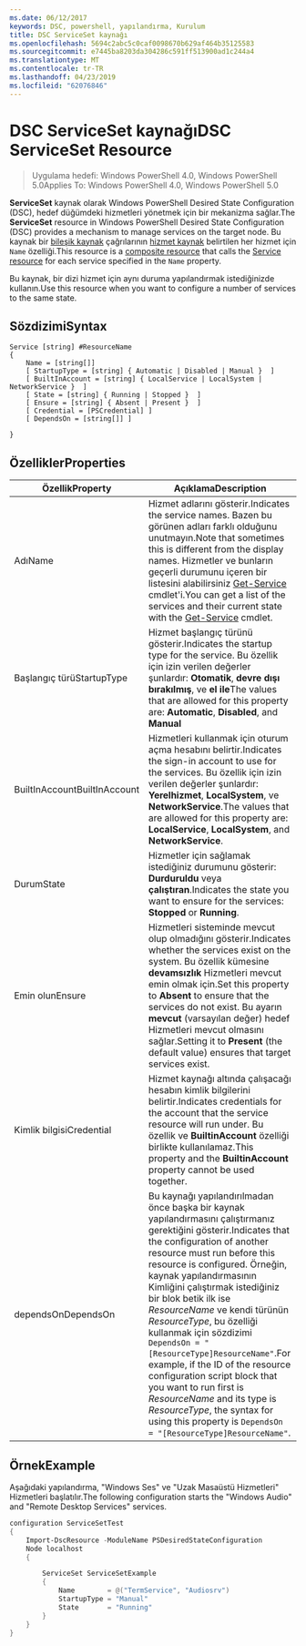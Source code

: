 ```yaml
---
ms.date: 06/12/2017
keywords: DSC, powershell, yapılandırma, Kurulum
title: DSC ServiceSet kaynağı
ms.openlocfilehash: 5694c2abc5c0caf0098670b629af464b35125583
ms.sourcegitcommit: e7445ba8203da304286c591ff513900ad1c244a4
ms.translationtype: MT
ms.contentlocale: tr-TR
ms.lasthandoff: 04/23/2019
ms.locfileid: "62076846"
---
```

# <a name="dsc-serviceset-resource"></a><span data-ttu-id="1cd19-103">DSC ServiceSet kaynağı</span><span class="sxs-lookup"><span data-stu-id="1cd19-103">DSC ServiceSet Resource</span></span>

> <span data-ttu-id="1cd19-104">Uygulama hedefi: Windows PowerShell 4.0, Windows PowerShell 5.0</span><span class="sxs-lookup"><span data-stu-id="1cd19-104">Applies To: Windows PowerShell 4.0, Windows PowerShell 5.0</span></span>

<span data-ttu-id="1cd19-105">**ServiceSet** kaynak olarak Windows PowerShell Desired State Configuration (DSC), hedef düğümdeki hizmetleri yönetmek için bir mekanizma sağlar.</span><span class="sxs-lookup"><span data-stu-id="1cd19-105">The **ServiceSet** resource in Windows PowerShell Desired State Configuration (DSC) provides a mechanism to manage services on the target node.</span></span> <span data-ttu-id="1cd19-106">Bu kaynak bir [bileşik kaynak](../../../resources/authoringResourceComposite.md) çağrılarının [hizmet kaynak](serviceResource.md) belirtilen her hizmet için `Name` özelliği.</span><span class="sxs-lookup"><span data-stu-id="1cd19-106">This resource is a [composite resource](../../../resources/authoringResourceComposite.md) that calls the [Service resource](serviceResource.md) for each service specified in the `Name` property.</span></span>

<span data-ttu-id="1cd19-107">Bu kaynak, bir dizi hizmet için aynı duruma yapılandırmak istediğinizde kullanın.</span><span class="sxs-lookup"><span data-stu-id="1cd19-107">Use this resource when you want to configure a number of services to the same state.</span></span>

## <a name="syntax"></a><span data-ttu-id="1cd19-108">Sözdizimi</span><span class="sxs-lookup"><span data-stu-id="1cd19-108">Syntax</span></span>

```
Service [string] #ResourceName
{
    Name = [string[]]
    [ StartupType = [string] { Automatic | Disabled | Manual }  ]
    [ BuiltInAccount = [string] { LocalService | LocalSystem | NetworkService }  ]
    [ State = [string] { Running | Stopped }  ]
    [ Ensure = [string] { Absent | Present }  ]
    [ Credential = [PSCredential] ]
    [ DependsOn = [string[]] ]

}
```

## <a name="properties"></a><span data-ttu-id="1cd19-109">Özellikler</span><span class="sxs-lookup"><span data-stu-id="1cd19-109">Properties</span></span>

|  <span data-ttu-id="1cd19-110">Özellik</span><span class="sxs-lookup"><span data-stu-id="1cd19-110">Property</span></span>  |  <span data-ttu-id="1cd19-111">Açıklama</span><span class="sxs-lookup"><span data-stu-id="1cd19-111">Description</span></span>   |
|---|---|
| <span data-ttu-id="1cd19-112">Adı</span><span class="sxs-lookup"><span data-stu-id="1cd19-112">Name</span></span>| <span data-ttu-id="1cd19-113">Hizmet adlarını gösterir.</span><span class="sxs-lookup"><span data-stu-id="1cd19-113">Indicates the service names.</span></span> <span data-ttu-id="1cd19-114">Bazen bu görünen adları farklı olduğunu unutmayın.</span><span class="sxs-lookup"><span data-stu-id="1cd19-114">Note that sometimes this is different from the display names.</span></span> <span data-ttu-id="1cd19-115">Hizmetler ve bunların geçerli durumunu içeren bir listesini alabilirsiniz [Get-Service](https://technet.microsoft.com/library/hh849804.aspx) cmdlet'i.</span><span class="sxs-lookup"><span data-stu-id="1cd19-115">You can get a list of the services and their current state with the [Get-Service](https://technet.microsoft.com/library/hh849804.aspx) cmdlet.</span></span>|
| <span data-ttu-id="1cd19-116">Başlangıç türü</span><span class="sxs-lookup"><span data-stu-id="1cd19-116">StartupType</span></span>| <span data-ttu-id="1cd19-117">Hizmet başlangıç türünü gösterir.</span><span class="sxs-lookup"><span data-stu-id="1cd19-117">Indicates the startup type for the service.</span></span> <span data-ttu-id="1cd19-118">Bu özellik için izin verilen değerler şunlardır: **Otomatik**, **devre dışı bırakılmış**, ve **el ile**</span><span class="sxs-lookup"><span data-stu-id="1cd19-118">The values that are allowed for this property are: **Automatic**, **Disabled**, and **Manual**</span></span>|
| <span data-ttu-id="1cd19-119">BuiltInAccount</span><span class="sxs-lookup"><span data-stu-id="1cd19-119">BuiltInAccount</span></span>| <span data-ttu-id="1cd19-120">Hizmetleri kullanmak için oturum açma hesabını belirtir.</span><span class="sxs-lookup"><span data-stu-id="1cd19-120">Indicates the sign-in account to use for the services.</span></span> <span data-ttu-id="1cd19-121">Bu özellik için izin verilen değerler şunlardır: **Yerelhizmet**, **LocalSystem**, ve **NetworkService**.</span><span class="sxs-lookup"><span data-stu-id="1cd19-121">The values that are allowed for this property are: **LocalService**, **LocalSystem**, and **NetworkService**.</span></span>|
| <span data-ttu-id="1cd19-122">Durum</span><span class="sxs-lookup"><span data-stu-id="1cd19-122">State</span></span>| <span data-ttu-id="1cd19-123">Hizmetler için sağlamak istediğiniz durumunu gösterir: **Durduruldu** veya **çalıştıran**.</span><span class="sxs-lookup"><span data-stu-id="1cd19-123">Indicates the state you want to ensure for the services: **Stopped** or **Running**.</span></span>|
| <span data-ttu-id="1cd19-124">Emin olun</span><span class="sxs-lookup"><span data-stu-id="1cd19-124">Ensure</span></span>| <span data-ttu-id="1cd19-125">Hizmetleri sisteminde mevcut olup olmadığını gösterir.</span><span class="sxs-lookup"><span data-stu-id="1cd19-125">Indicates whether the services exist on the system.</span></span> <span data-ttu-id="1cd19-126">Bu özellik kümesine **devamsızlık** Hizmetleri mevcut emin olmak için.</span><span class="sxs-lookup"><span data-stu-id="1cd19-126">Set this property to **Absent** to ensure that the services do not exist.</span></span> <span data-ttu-id="1cd19-127">Bu ayarın **mevcut** (varsayılan değer) hedef Hizmetleri mevcut olmasını sağlar.</span><span class="sxs-lookup"><span data-stu-id="1cd19-127">Setting it to **Present** (the default value) ensures that target services exist.</span></span>|
| <span data-ttu-id="1cd19-128">Kimlik bilgisi</span><span class="sxs-lookup"><span data-stu-id="1cd19-128">Credential</span></span>| <span data-ttu-id="1cd19-129">Hizmet kaynağı altında çalışacağı hesabın kimlik bilgilerini belirtir.</span><span class="sxs-lookup"><span data-stu-id="1cd19-129">Indicates credentials for the account that the service resource will run under.</span></span> <span data-ttu-id="1cd19-130">Bu özellik ve **BuiltinAccount** özelliği birlikte kullanılamaz.</span><span class="sxs-lookup"><span data-stu-id="1cd19-130">This property and the **BuiltinAccount** property cannot be used together.</span></span>|
| <span data-ttu-id="1cd19-131">dependsOn</span><span class="sxs-lookup"><span data-stu-id="1cd19-131">DependsOn</span></span>| <span data-ttu-id="1cd19-132">Bu kaynağı yapılandırılmadan önce başka bir kaynak yapılandırmasını çalıştırmanız gerektiğini gösterir.</span><span class="sxs-lookup"><span data-stu-id="1cd19-132">Indicates that the configuration of another resource must run before this resource is configured.</span></span> <span data-ttu-id="1cd19-133">Örneğin, kaynak yapılandırmasının Kimliğini çalıştırmak istediğiniz bir blok betik ilk ise *ResourceName* ve kendi türünün *ResourceType*, bu özelliği kullanmak için sözdizimi `DependsOn = "[ResourceType]ResourceName"`.</span><span class="sxs-lookup"><span data-stu-id="1cd19-133">For example, if the ID of the resource configuration script block that you want to run first is *ResourceName* and its type is *ResourceType*, the syntax for using this property is `DependsOn = "[ResourceType]ResourceName"`.</span></span>|



## <a name="example"></a><span data-ttu-id="1cd19-134">Örnek</span><span class="sxs-lookup"><span data-stu-id="1cd19-134">Example</span></span>

<span data-ttu-id="1cd19-135">Aşağıdaki yapılandırma, "Windows Ses" ve "Uzak Masaüstü Hizmetleri" Hizmetleri başlatılır.</span><span class="sxs-lookup"><span data-stu-id="1cd19-135">The following configuration starts the "Windows Audio" and "Remote Desktop Services" services.</span></span>

```powershell
configuration ServiceSetTest
{
    Import-DscResource -ModuleName PSDesiredStateConfiguration
    Node localhost
    {

        ServiceSet ServiceSetExample
        {
            Name        = @("TermService", "Audiosrv")
            StartupType = "Manual"
            State       = "Running"
        }
    }
}
```
